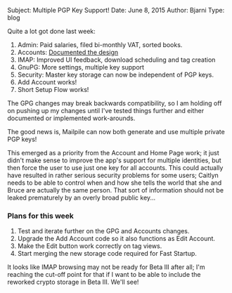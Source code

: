 Subject: Multiple PGP Key Support!
Date: June 8, 2015
Author: Bjarni
Type: blog

Quite a lot got done last week:

1. Admin: Paid salaries, filed bi-monthly VAT, sorted books.
2. Accounts: [Documented the design](https://github.com/mailpile/Mailpile/wiki/Accounts)
3. IMAP: Improved UI feedback, download scheduling and tag creation
4. GnuPG: More settings, multiple key support
5. Security: Master key storage can now be independent of PGP keys.
5. Add Account works!
6. Short Setup Flow works!

The GPG changes may break backwards compatibility, so I am holding off
on pushing up my changes until I've tested things further and either
documented or implemented work-arounds.

The good news is, Mailpile can now both generate and use multiple
private PGP keys!

This emerged as a priority from the Account and Home Page work; it just
didn't make sense to improve the app's support for multiple identities,
but then force the user to use just one key for all accounts. This could
actually have resulted in rather serious security problems for some
users; Caitlyn needs to be able to control when and how she tells the
world that she and Bruce are actually the same person. That sort of
information should not be leaked prematurely by an overly broad public
key...


### Plans for this week

1. Test and iterate further on the GPG and Accounts changes.
2. Upgrade the Add Account code so it also functions as Edit Account.
3. Make the Edit button work correctly on tag views.
4. Start merging the new storage code required for Fast Startup.

It looks like IMAP browsing may not be ready for Beta III after all; I'm
reaching the cut-off point for that if I want to be able to include the
reworked crypto storage in Beta III. We'll see!

